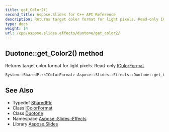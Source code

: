 ```yaml
---
title: get_Color2()
second_title: Aspose.Slides for C++ API Reference
description: Returns target color format for light pixels. Read-only IColorFormat.
type: docs
weight: 14
url: /cpp/aspose.slides.effects/duotone/get_color2/
---
```

## Duotone::get_Color2() method


Returns target color format for light pixels. Read-only [IColorFormat](../../../aspose.slides/icolorformat/).

```cpp
System::SharedPtr<IColorFormat> Aspose::Slides::Effects::Duotone::get_Color2() override
```

## See Also

* Typedef [SharedPtr](../../system/sharedptr/)
* Class [IColorFormat](../../aspose.slides/icolorformat/)
* Class [Duotone](./)
* Namespace [Aspose::Slides::Effects](../)
* Library [Aspose.Slides](../../)